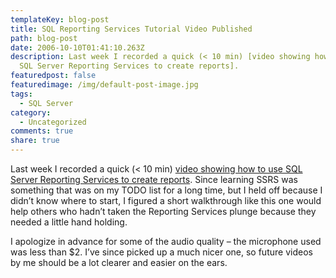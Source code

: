 ```yaml
---
templateKey: blog-post
title: SQL Reporting Services Tutorial Video Published
path: blog-post
date: 2006-10-10T01:41:10.263Z
description: Last week I recorded a quick (< 10 min) [video showing how to use
  SQL Server Reporting Services to create reports].
featuredpost: false
featuredimage: /img/default-post-image.jpg
tags:
  - SQL Server
category:
  - Uncategorized
comments: true
share: true
---
```

<!--StartFragment-->

Last week I recorded a quick (< 10 min) [video showing how to use SQL Server Reporting Services to create reports](http://aspalliance.com/972_Video_SQL_Server_Reporting_Services_2005_Tutorial). Since learning SSRS was something that was on my TODO list for a long time, but I held off because I didn’t know where to start, I figured a short walkthrough like this one would help others who hadn’t taken the Reporting Services plunge because they needed a little hand holding.

I apologize in advance for some of the audio quality – the microphone used was less than $2. I’ve since picked up a much nicer one, so future videos by me should be a lot clearer and easier on the ears.

<!--EndFragment-->